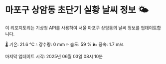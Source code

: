 
# 마포구 상암동 초단기 실황 날씨 정보 🌤️

이 리포지토리는 기상청 API를 사용하여 서울 마포구 상암동의 날씨 정보를 업데이트합니다. 

🌡️ 기온: 21.6 ℃
💧 강수량: 0 mm
💦 습도: 59 %
🌬️ 풍속: 1.7 m/s

마지막 업데이트 시각: 2025년 06월 03일 08시 10분    
